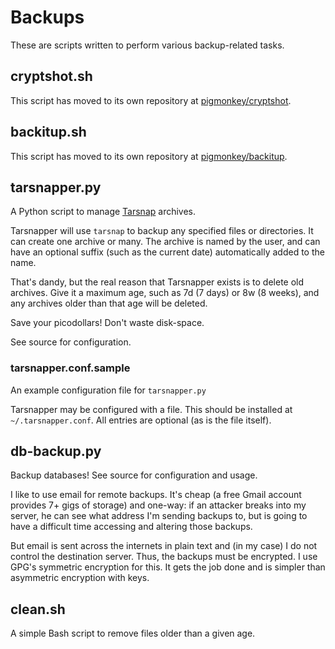 Backups
=======

These are scripts written to perform various backup-related tasks.


cryptshot.sh
------------

This script has moved to its own repository at
[pigmonkey/cryptshot](https://github.com/pigmonkey/cryptshot).


backitup.sh
-----------

This script has moved to its own repository at
[pigmonkey/backitup](https://github.com/pigmonkey/backitup).


tarsnapper.py
------------

A Python script to manage [Tarsnap](https://www.tarsnap.com/) archives.

Tarsnapper will use `tarsnap` to backup any specified files or directories. It
can create one archive or many. The archive is named by the user, and can have
an optional suffix (such as the current date) automatically added to the name.

That's dandy, but the real reason that Tarsnapper exists is to delete old
archives. Give it a maximum age, such as 7d (7 days) or 8w (8 weeks), and any
archives older than that age will be deleted.

Save your picodollars! Don't waste disk-space.

See source for configuration.

### tarsnapper.conf.sample

An example configuration file for `tarsnapper.py`

Tarsnapper may be configured with a file. This should be installed at
`~/.tarsnapper.conf`. All entries are optional (as is the file itself).


db-backup.py
------------

Backup databases! See source for configuration and usage.

I like to use email for remote backups. It's cheap (a free Gmail account
provides 7+ gigs of storage) and one-way: if an attacker breaks into my
server, he can see what address I'm sending backups to, but is going to
have a difficult time accessing and altering those backups.

But email is sent across the internets in plain text and (in my case) I do
not control the destination server. Thus, the backups must be encrypted.
I use GPG's symmetric encryption for this. It gets the job done and is
simpler than asymmetric encryption with keys.


clean.sh
--------

A simple Bash script to remove files older than a given age.
